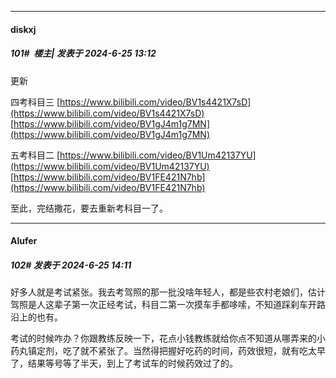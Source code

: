 ﻿
*****

####  diskxj  
##### 101#         楼主| 发表于 2024-6-25 13:12

更新

四考科目三
[https://www.bilibili.com/video/BV1s4421X7sD](https://www.bilibili.com/video/BV1s4421X7sD)
[https://www.bilibili.com/video/BV1gJ4m1g7MN](https://www.bilibili.com/video/BV1gJ4m1g7MN)

五考科目二
[https://www.bilibili.com/video/BV1Um42137YU](https://www.bilibili.com/video/BV1Um42137YU)
[https://www.bilibili.com/video/BV1FE421N7hb](https://www.bilibili.com/video/BV1FE421N7hb)

至此，完结撒花，要去重新考科目一了。


*****

####  Alufer  
##### 102#       发表于 2024-6-25 14:11

好多人就是考试紧张。我去考驾照的那一批没啥年轻人，都是些农村老娘们，估计驾照是人这辈子第一次正经考试，科目二第一次摸车手都哆嗦，不知道踩刹车开路沿上的也有。

考试的时候咋办？你跟教练反映一下，花点小钱教练就给你点不知道从哪弄来的小药丸镇定剂，吃了就不紧张了。当然得把握好吃药的时间，药效很短，就有吃太早了，结果等号等了半天，到上了考试车的时候药效过了的。

